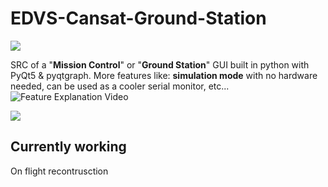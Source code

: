 # EDVS-Cansat-Ground-Station
![](https://imgur.com/rLJG0se)

SRC of a "**Mission Control**" or "**Ground Station**" GUI built in python with PyQt5 & pyqtgraph. More features like: **simulation mode** with no hardware needed, can be used as a cooler serial monitor, etc...
![Feature Explanation Video](https://www.youtube.com/@lowgod9010)

![](https://media3.giphy.com/media/v1.Y2lkPTc5MGI3NjExOGJiYzQ3NGFjMWI0MmE5ZjEzMjRjYjM5MTI2YTI3YTY4N2Q1YmU4OSZjdD1n/vXACYcx3Jrt4kkuptc/giphy.gif)

## Currently working
On flight recontrusction
